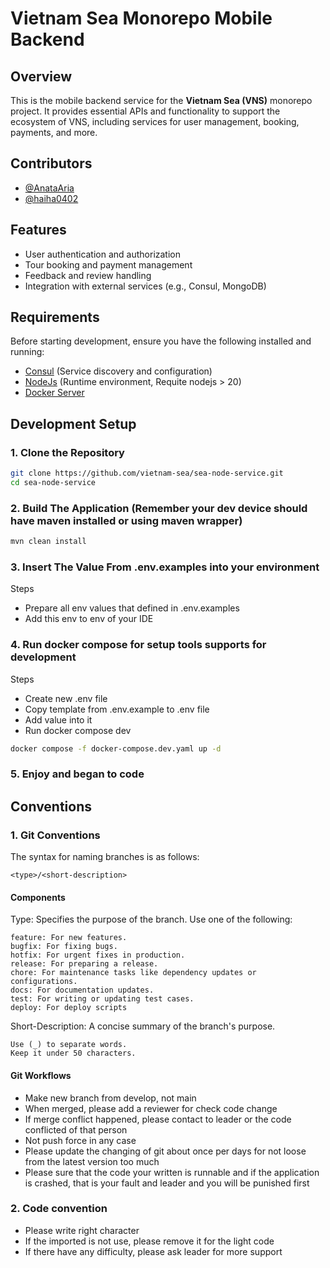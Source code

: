# Vietnam Sea Monorepo Mobile Backend  

## Overview  
This is the mobile backend service for the **Vietnam Sea (VNS)** monorepo project. It provides essential APIs and functionality to support the ecosystem of VNS, including services for user management, booking, payments, and more.  

## Contributors  
- [@AnataAria](https://github.com/AnataAria)  
- [@haiha0402](https://github.com/haiha0402)  

## Features  
- User authentication and authorization  
- Tour booking and payment management  
- Feedback and review handling  
- Integration with external services (e.g., Consul, MongoDB)  

## Requirements  
Before starting development, ensure you have the following installed and running:  
- [Consul](https://www.consul.io/) (Service discovery and configuration)  
- [NodeJs](https://nodejs.org/en) (Runtime environment, Requite nodejs > 20)   
- [Docker Server](https://www.docker.com)
## Development Setup  

### 1. Clone the Repository  
```bash  
git clone https://github.com/vietnam-sea/sea-node-service.git  
cd sea-node-service
```
### 2. Build The Application (Remember your dev device should have maven installed or using maven wrapper)
```bash
mvn clean install
```
### 3. Insert The Value From .env.examples into your environment
Steps
- Prepare all env values that defined in .env.examples
- Add this env to env of your IDE
### 4. Run docker compose for setup tools supports for development
Steps
- Create new .env file
- Copy template from .env.example to .env file
- Add value into it
- Run docker compose dev
```bash
docker compose -f docker-compose.dev.yaml up -d 
```
### 5. Enjoy and began to code

## Conventions
### 1. Git Conventions
The syntax for naming branches is as follows:
```plaintext
<type>/<short-description>
```
#### Components
Type: Specifies the purpose of the branch. Use one of the following:
```plaintext
feature: For new features.
bugfix: For fixing bugs.
hotfix: For urgent fixes in production.
release: For preparing a release.
chore: For maintenance tasks like dependency updates or configurations.
docs: For documentation updates.
test: For writing or updating test cases.
deploy: For deploy scripts
```
Short-Description: A concise summary of the branch's purpose.
```plaintext
Use (_) to separate words.
Keep it under 50 characters.
```
#### Git Workflows
- Make new branch from develop, not main
- When merged, please add a reviewer for check code change
- If merge conflict happened, please contact to leader or the code conflicted of that person
- Not push force in any case
- Please update the changing of git about once per days for not loose from the latest version too much
- Please sure that the code your written is runnable and if the application is crashed, that is your fault and leader and you will be punished first

### 2. Code convention
- Please write right character
- If the imported is not use, please remove it for the light code
- If there have any difficulty, please ask leader for more support